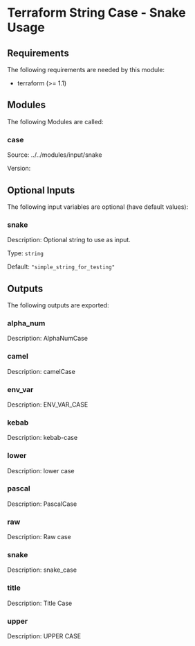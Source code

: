# Terraform String Case - Snake Usage

<!-- BEGIN_TF_DOCS -->
## Requirements

The following requirements are needed by this module:

- terraform (>= 1.1)

## Modules

The following Modules are called:

### case

Source: ../../modules/input/snake

Version:

## Optional Inputs

The following input variables are optional (have default values):

### snake

Description: Optional string to use as input.

Type: `string`

Default: `"simple_string_for_testing"`

## Outputs

The following outputs are exported:

### alpha\_num

Description: AlphaNumCase

### camel

Description: camelCase

### env\_var

Description: ENV\_VAR\_CASE

### kebab

Description: kebab-case

### lower

Description: lower case

### pascal

Description: PascalCase

### raw

Description: Raw case

### snake

Description: snake\_case

### title

Description: Title Case

### upper

Description: UPPER CASE
<!-- END_TF_DOCS -->
